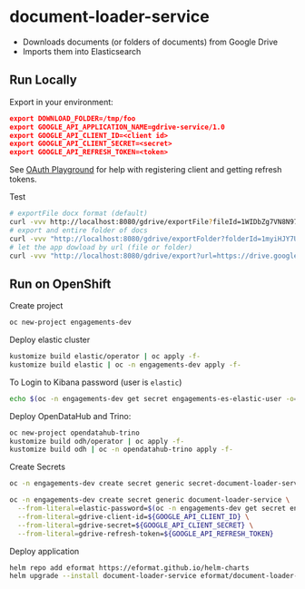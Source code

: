 # document-loader-service

- Downloads documents (or folders of documents) from Google Drive
- Imports them into Elasticsearch

## Run Locally

Export in your environment:
```json
export DOWNLOAD_FOLDER=/tmp/foo
export GOOGLE_API_APPLICATION_NAME=gdrive-service/1.0
export GOOGLE_API_CLIENT_ID=<client id>
export GOOGLE_API_CLIENT_SECRET=<secret>
export GOOGLE_API_REFRESH_TOKEN=<token>
```

See [OAuth Playground](https://developers.google.com/oauthplayground/) for help with registering client and getting refresh tokens.

Test
```bash
# exportFile docx format (default)
curl -vvv http://localhost:8080/gdrive/exportFile?fileId=1WIDbZg7VN8N97P_0hU5JD89ESYZKpZoMR3tNhOaeHrc
# export and entire folder of docs
curl -vvv "http://localhost:8080/gdrive/exportFolder?folderId=1myiHJY7U5WDpAzDl7xohs8tf2Yps1FIi"
# let the app dowload by url (file or folder)
curl -vvv "http://localhost:8080/gdrive/export?url=https://drive.google.com/drive/folders/1yoQdWMCVcE-gvpvUM2u8dSDqMWLcL67S"
```

## Run on OpenShift

Create project
```bash
oc new-project engagements-dev
```

Deploy elastic cluster
```bash
kustomize build elastic/operator | oc apply -f-
kustomize build elastic | oc -n engagements-dev apply -f-
```

To Login to Kibana password (user is `elastic`)
```bash
echo $(oc -n engagements-dev get secret engagements-es-elastic-user -o=jsonpath='{.data.elastic}' | base64 -d)
```

Deploy OpenDataHub and Trino:
```bash
oc new-project opendatahub-trino
kustomize build odh/operator | oc apply -f-
kustomize build odh | oc -n opendatahub-trino apply -f-
```

Create Secrets
```bash
oc -n engagements-dev create secret generic secret-document-loader-service-proxy --from-literal=session_secret=$(head /dev/urandom | tr -dc A-Za-z0-9 | head -c43)

oc -n engagements-dev create secret generic document-loader-service \
  --from-literal=elastic-password=$(oc -n engagements-dev get secret engagements-es-elastic-user -o=jsonpath='{.data.elastic}' | base64 -d) \
  --from-literal=gdrive-client-id=${GOOGLE_API_CLIENT_ID} \
  --from-literal=gdrive-secret=${GOOGLE_API_CLIENT_SECRET} \
  --from-literal=gdrive-refresh-token=${GOOGLE_API_REFRESH_TOKEN}
```

Deploy application
```bash
helm repo add eformat https://eformat.github.io/helm-charts
helm upgrade --install document-loader-service eformat/document-loader-service --namespace engagements-dev 
```
